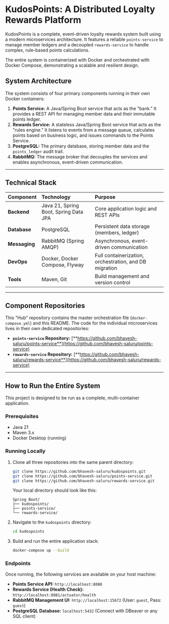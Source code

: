 # KudosPoints: A Distributed Loyalty Rewards Platform

KudosPoints is a complete, event-driven loyalty rewards system built using a modern microservices architecture. It features a reliable `points-service` to manage member ledgers and a decoupled `rewards-service` to handle complex, rule-based points calculations.

The entire system is containerized with Docker and orchestrated with Docker Compose, demonstrating a scalable and resilient design.

## System Architecture

The system consists of four primary components running in their own Docker containers:

1.  **Points Service:** A Java/Spring Boot service that acts as the "bank." It provides a REST API for managing member data and their immutable points ledger.
2.  **Rewards Service:** A stateless Java/Spring Boot service that acts as the "rules engine." It listens to events from a message queue, calculates points based on business logic, and issues commands to the Points Service.
3.  **PostgreSQL:** The primary database, storing member data and the `points_ledger` audit trail.
4.  **RabbitMQ:** The message broker that decouples the services and enables asynchronous, event-driven communication.

---

## Technical Stack

| Component     | Technology                            | Purpose                                                |
| :------------ | :------------------------------------ | :----------------------------------------------------- |
| **Backend**   | Java 21, Spring Boot, Spring Data JPA | Core application logic and REST APIs                   |
| **Database**  | PostgreSQL                            | Persistent data storage (members, ledger)              |
| **Messaging** | RabbitMQ (Spring AMQP)                | Asynchronous, event-driven communication               |
| **DevOps**    | Docker, Docker Compose, Flyway        | Full containerization, orchestration, and DB migration |
| **Tools**     | Maven, Git                            | Build management and version control                   |

---

## Component Repositories

This "Hub" repository contains the master orchestration file (`docker-compose.yml`) and this README. The code for the individual microservices lives in their own dedicated repositories:

- **`points-service` Repository:** [**https://github.com/bhavesh-saluru/points-service**](https://github.com/bhavesh-saluru/points-service)
- **`rewards-service` Repository:** [**https://github.com/bhavesh-saluru/rewards-service**](https://github.com/bhavesh-saluru/rewards-service)

---

## How to Run the Entire System

This project is designed to be run as a complete, multi-container application.

### Prerequisites

- Java 21
- Maven 3.x
- Docker Desktop (running)

### Running Locally

1.  Clone all three repositories into the same parent directory:

    ```bash
    git clone https://github.com/bhavesh-saluru/kudospoints.git
    git clone https://github.com/bhavesh-saluru/points-service.git
    git clone https://github.com/bhavesh-saluru/rewards-service.git
    ```

    Your local directory should look like this:

    ```
    Spring Boot/
    ├── kudospoints/
    ├── points-service/
    └── rewards-service/
    ```

2.  Navigate to the `kudospoints` directory:

    ```bash
    cd kudospoints
    ```

3.  Build and run the entire application stack:
    ```bash
    docker-compose up --build
    ```

### Endpoints

Once running, the following services are available on your host machine:

- **Points Service API:** `http://localhost:8080`
- **Rewards Service (Health Check):** `http://localhost:8081/actuator/health`
- **RabbitMQ Management UI:** `http://localhost:15672` (User: `guest`, Pass: `guest`)
- **PostgreSQL Database:** `localhost:5432` (Connect with DBeaver or any SQL client)
